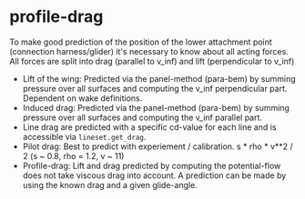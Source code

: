 # profile-drag

To make good prediction of the position of the lower attachment point (connection harness/glider) it's necessary to know about all acting forces. All forces are split into drag (parallel to v_inf) and lift (perpendicular to v_inf)
- Lift of the wing:
		Predicted via the panel-method (para-bem) by summing pressure over all surfaces and computing the v_inf perpendicular part. Dependent on wake definitions.
- Induced drag:
		Predicted via the panel-method (para-bem) by summing pressure over all surfaces and computing the v_inf parallel part.
- Line drag are predicted with a specific cd-value for each line and is accessible via `lineset.get_drag`.
- Pilot drag:
		Best to predict with experiement / calibration.  s * rho * v**2 / 2  (s ~ 0.8, rho = 1.2, v ~ 11)
- Profile-drag:
		Lift and drag predicted by computing the potential-flow does not take viscous drag into account. A prediction can be made by using the known drag and a given glide-angle.

